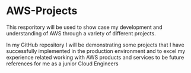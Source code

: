 # AWS-Projects
This resporitory will be used to show case my development and understanding of AWS through a variety of different projects.

In my GitHub repository I will be demonstrating some projects that I have successfully implemented in the production environment and to excel my experience related working with AWS products and services to be future references for me as a junior Cloud Engineers
